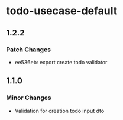 # todo-usecase-default

## 1.2.2

### Patch Changes

- ee536eb: export create todo validator

## 1.1.0

### Minor Changes

- Validation for creation todo input dto
